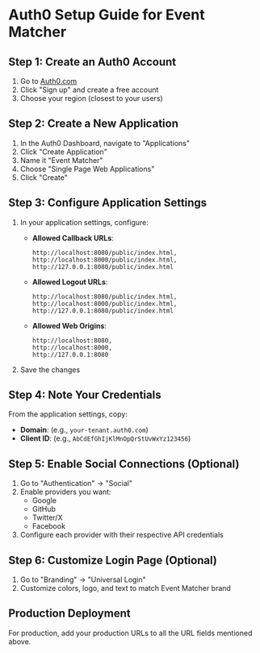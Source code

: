 # Auth0 Setup Guide for Event Matcher

## Step 1: Create an Auth0 Account

1. Go to [Auth0.com](https://auth0.com/)
2. Click "Sign up" and create a free account
3. Choose your region (closest to your users)

## Step 2: Create a New Application

1. In the Auth0 Dashboard, navigate to "Applications"
2. Click "Create Application"
3. Name it "Event Matcher"
4. Choose "Single Page Web Applications"
5. Click "Create"

## Step 3: Configure Application Settings

1. In your application settings, configure:
   - **Allowed Callback URLs**: 
     ```
     http://localhost:8080/public/index.html,
     http://localhost:8000/public/index.html,
     http://127.0.0.1:8080/public/index.html
     ```
   - **Allowed Logout URLs**: 
     ```
     http://localhost:8080/public/index.html,
     http://localhost:8000/public/index.html,
     http://127.0.0.1:8080/public/index.html
     ```
   - **Allowed Web Origins**: 
     ```
     http://localhost:8080,
     http://localhost:8000,
     http://127.0.0.1:8080
     ```

2. Save the changes

## Step 4: Note Your Credentials

From the application settings, copy:
- **Domain**: (e.g., `your-tenant.auth0.com`)
- **Client ID**: (e.g., `AbCdEfGhIjKlMnOpQrStUvWxYz123456`)

## Step 5: Enable Social Connections (Optional)

1. Go to "Authentication" → "Social"
2. Enable providers you want:
   - Google
   - GitHub
   - Twitter/X
   - Facebook
3. Configure each provider with their respective API credentials

## Step 6: Customize Login Page (Optional)

1. Go to "Branding" → "Universal Login"
2. Customize colors, logo, and text to match Event Matcher brand

## Production Deployment

For production, add your production URLs to all the URL fields mentioned above. 